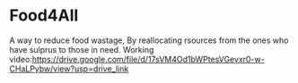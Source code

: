 # Food4All

A way to reduce food wastage, By reallocating rsources from the ones who have sulprus to those in need.
Working video:https://drive.google.com/file/d/17sVM4Od1bWPtesVGevxr0-w-CHaLPybw/view?usp=drive_link
